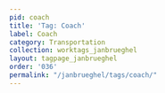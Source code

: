 ```yaml
---
pid: coach
title: 'Tag: Coach'
label: Coach
category: Transportation
collection: worktags_janbrueghel
layout: tagpage_janbrueghel
order: '036'
permalink: "/janbrueghel/tags/coach/"
---
```


